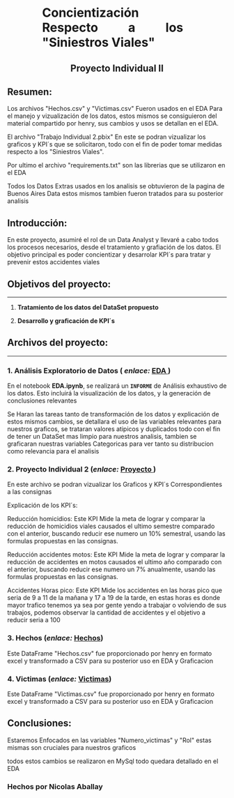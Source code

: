 <h1 align='center' style="font-weight:light; text-align:justify; margin-left: 80px; margin-right: 100px;">
  Concientización Respecto a los "Siniestros Viales"
</h1>


<h2 align='center'>
  Proyecto Individual II
</h2>


## Resumen:

Los archivos "Hechos.csv" y "Victimas.csv" Fueron usados en el EDA Para el manejo y vizualización de los datos, estos mismos se consiguieron del material compartido por henry, sus cambios y usos se detallan en el EDA. 

El archivo "Trabajo Individual 2.pbix" En este se podran vizualizar los graficos y KPI´s que se solicitaron, todo con el fin de poder tomar medidas respecto a los "Siniestros Viales".

Por ultimo el archivo "requirements.txt" son las librerias que se utilizaron en el EDA

Todos los Datos Extras usados en los analisis se obtuvieron de la pagina de Buenos Aires Data estos mismos tambien fueron tratados para su posterior analisis



## Introducción:

En este proyecto, asumiré el rol de un Data Analyst y llevaré a cabo todos los procesos necesarios, desde el tratamiento y grafiación de los datos. El objetivo principal es poder concientizar y desarrolar KPI´s para tratar y prevenir estos accidentes viales

## Objetivos del proyecto:
---
1. **Tratamiento de los datos del DataSet propuesto**

2. **Desarrollo y graficación de KPI´s**

## Archivos del proyecto:
---

### 1. Análisis Exploratorio de Datos ( _enlace:_ [EDA ](https://github.com/AballayNicolas/Proyecto2/blob/master/EDA.ipynb))

En el notebook **EDA.ipynb**, se realizará un **`INFORME`** de Análisis exhaustivo de los datos. Esto incluirá la visualización de los datos,  y la generación de conclusiones relevantes

Se Haran las tareas tanto de transformación de los datos y explicación de estos mismos cambios, se detallara el uso de las variables relevantes para nuestros graficos, se trataran valores atipicos y duplicados todo con el fin de tener un DataSet mas limpio para nuestros analisis, tambien se graficaran nuestras variables Categoricas para ver tanto su distribucion como relevancia para el analisis

### 2. Proyecto Individual 2 (_enlace:_ [Proyecto ](https://github.com/AballayNicolas/Proyecto2/blob/master/Trabajo%20Individual%202.pbix))

En este archivo se podran vizualizar los Graficos y KPI´s Correspondientes a las consignas

Explicación de los KPI´s:

Reducción homicidios: Este KPI Mide la meta de lograr y comparar la reducción de homicidios viales causados el ultimo semestre comparado con el anterior, buscando reducir ese numero un 10% semestral, usando las formulas propuestas en las consignas.

Reducción accidentes motos: Este KPI Mide la meta de lograr y comparar la reducción de accidentes en motos causados el ultimo año comparado con el anterior, buscando reducir ese numero un 7% anualmente, usando las formulas propuestas en las consignas.

Accidentes Horas pico: Este KPI Mide los accidentes en las horas pico que seria de 9 a 11 de la mañana y 17 a 19 de la tarde, en estas horas es donde mayor trafico tenemos ya sea por gente yendo a trabajar o volviendo de sus trabajos, podemos observar la cantidad de accidentes y el objetivo a reducir seria a 100

### 3. Hechos (_enlace:_ [Hechos](https://github.com/AballayNicolas/Proyecto2/blob/master/Hechos.csv))

Este DataFrame "Hechos.csv" fue proporcionado por henry en formato excel y transformado a CSV para su posterior uso en EDA y Graficacion

### 4. Victimas (_enlace:_ [Victimas](https://github.com/AballayNicolas/Proyecto2/blob/master/Victimas.csv))

Este DataFrame "Victimas.csv" fue proporcionado por henry en formato excel y transformado a CSV para su posterior uso en EDA y Graficacion

## Conclusiones:

Estaremos Enfocados en las variables "Numero_victimas" y "Rol" estas mismas son cruciales para nuestros graficos

todos estos cambios se realizaron en MySql todo quedara detallado en el EDA














### Hechos por Nicolas Aballay



